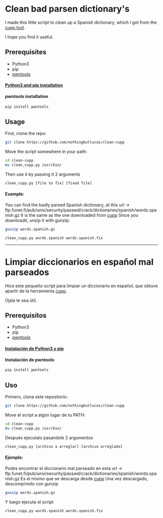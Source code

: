 
# Clean bad parsen dictionary's

I made this little script to clean up a Spanish dictionary, which I got from the [cupp tool](https://github.com/Mebus/cupp).

I hope you find it useful.

## Prerequisites

* Python3
* pip
* [pwntools](https://pypi.org/project/pwntools/)

#### [Python3 and pip installation](https://realpython.com/installing-python/)

#### pwntools installation

```bash
pip install pwntools
```

## Usage

First, clone the repo:
```bash
git clone https://github.com/nothingbutlucas/clean-cupp
```
Move the script somewhere in your path:
```bash
cd clean-cupp
mv clean_cupp.py /usr/bin/
```
Then use it by passing it 2 arguments
```bash
clean_cupp.py [file to fix] [fixed file]
```

#### Example:

You can find the badly parsed Spanish dictionary, at this url -> ftp.funet.fi/pub/unix/security/passwd/crack/dictionaries/spanish/words.spanish.gz
It is the same as the one downloaded from [cupp](https://github.com/Mebus/cupp)
Since you downloadit, unzip it with gunzip:
```bash
gunzip words.spanish.gz
```
```bash
clean_cupp.py words.spanish words.spanish.fix
```
---


# Limpiar diccionarios en español mal parseados

Hice este pequeño script para limpiar un diccionario en español, que obtuve apartir de la herramienta [cupp](https://github.com/Mebus/cupp).

Ojala te sea útil.

## Prerequisitos

* Python3
* pip
* [pwntools](https://pypi.org/project/pwntools/)

#### [Instalación de Python3 y pip](https://realpython.com/installing-python/)

#### Instalación de pwntools 

```bash
pip install pwntools
```

## Uso

Primero, clona este repositorio:
```bash
git clone https://github.com/nothingbutlucas/clean-cupp
```
Move el script a algún lugar de tu PATH:
```bash
cd clean-cupp
mv clean_cupp.py /usr/bin/
```
Después ejecutalo pasandole 2 argumentos
```bash
clean_cupp.py [archivo a arreglar] [archivo arreglado]
```

#### Ejemplo:

Podes encontrar el diccionario mal parseado en esta url -> ftp.funet.fi/pub/unix/security/passwd/crack/dictionaries/spanish/words.spanish.gz
Es el mismo que se descarga desde [cupp](https://github.com/Mebus/cupp)
Una vez descargado, descomprimilo con gunzip
```bash
gunzip words.spanish.gz
```
Y luego ejecuta el script
```bash
clean_cupp.py words.spanish words.spanish.fix
```


